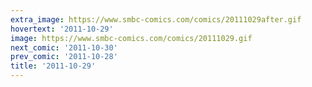 ```yaml
---
extra_image: https://www.smbc-comics.com/comics/20111029after.gif
hovertext: '2011-10-29'
image: https://www.smbc-comics.com/comics/20111029.gif
next_comic: '2011-10-30'
prev_comic: '2011-10-28'
title: '2011-10-29'
---
```


